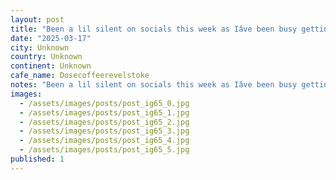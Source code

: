 ```yaml
---
layout: post
title: "Been a lil silent on socials this week as Iâve been busy getting after it, great stop on the #worldcoffeetour in revelstoke, @dosecoffeerevelstoke fantastic sammmiches, and it turns into a stellar I"
date: "2025-03-17"
city: Unknown
country: Unknown
continent: Unknown
cafe_name: Dosecoffeerevelstoke
notes: "Been a lil silent on socials this week as Iâve been busy getting after it, great stop on the #worldcoffeetour in revelstoke, @dosecoffeerevelstoke fantastic sammmiches, and it turns into a stellar Italian spot at night."
images:
  - /assets/images/posts/post_ig65_0.jpg
  - /assets/images/posts/post_ig65_1.jpg
  - /assets/images/posts/post_ig65_2.jpg
  - /assets/images/posts/post_ig65_3.jpg
  - /assets/images/posts/post_ig65_4.jpg
  - /assets/images/posts/post_ig65_5.jpg
published: 1
---
```

